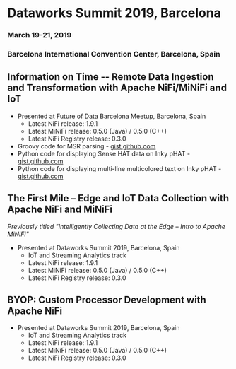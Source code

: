 # Dataworks Summit 2019, Barcelona
### March 19-21, 2019
### Barcelona International Convention Center, Barcelona, Spain 

## Information on Time -- Remote Data Ingestion and Transformation with Apache NiFi/MiNiFi and IoT
* Presented at Future of Data Barcelona Meetup, Barcelona, Spain
    - Latest NiFi release: 1.9.1
    - Latest MiNiFi release: 0.5.0 (Java) / 0.5.0 (C++)
    - Latest NiFi Registry release: 0.3.0
* Groovy code for MSR parsing - [gist.github.com](https://gist.github.com/alopresto/a8af4cd4f6b37df55e4ab004428fb83a)
* Python code for displaying Sense HAT data on Inky pHAT - [gist.github.com](https://gist.github.com/alopresto/311ac74a251c1f91a9ace533cbb9476e)
* Python code for displaying multi-line multicolored text on Inky pHAT - [gist.github.com](https://gist.github.com/alopresto/231287e62aac84f21f7b756351fecde0)

## The First Mile – Edge and IoT Data Collection with Apache NiFi and MiNiFi
_Previously titled "Intelligently Collecting Data at the Edge – Intro to Apache MiNiFi"_
* Presented at Dataworks Summit 2019, Barcelona, Spain
    - IoT and Streaming Analytics track
    - Latest NiFi release: 1.9.1
    - Latest MiNiFi release: 0.5.0 (Java) / 0.5.0 (C++)
    - Latest NiFi Registry release: 0.3.0

## BYOP: Custom Processor Development with Apache NiFi
* Presented at Dataworks Summit 2019, Barcelona, Spain
    - IoT and Streaming Analytics track
    - Latest NiFi release: 1.9.1
    - Latest MiNiFi release: 0.5.0 (Java) / 0.5.0 (C++)
    - Latest NiFi Registry release: 0.3.0
